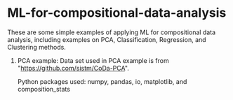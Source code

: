 # ML-for-compositional-data-analysis
These are some simple examples of applying ML for compositional data analysis, including examples on PCA, Classification, Regression, and Clustering methods.

1. PCA example: Data set used in PCA example is from "https://github.com/sistm/CoDa-PCA". 

    Python packages used: numpy, pandas, io, matplotlib, and composition_stats
